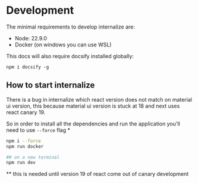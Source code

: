 # Development
The minimal requirements to develop internalize are:
* Node: 22.9.0
* Docker (on windows you can use WSL)

This docs will also require docsify installed globally:

`npm i docsify -g`

## How to start internalize
There is a bug in internalize which react version does not match on material ui version, this because material ui version is stuck at 18 and next uses react canary 19.

So in order to install all the dependencies and run the application you'll need to use `--force` flag *

```bash
npm i --force
npm run docker

## on a new terminal
npm run dev
```

** this is needed until version 19 of react come out of canary development 
